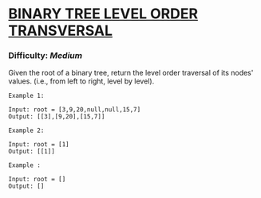 # [BINARY TREE LEVEL ORDER TRANSVERSAL](https://leetcode.com/problems/binary-tree-level-order-traversal/description/)

### Difficulty: ***Medium***

Given the root of a binary tree, return the level order traversal of its nodes' values. (i.e., from left to right, level by level).

```
Example 1:

Input: root = [3,9,20,null,null,15,7]
Output: [[3],[9,20],[15,7]]
```
```
Example 2:

Input: root = [1]
Output: [[1]]
```
```
Example :

Input: root = []
Output: []
```
